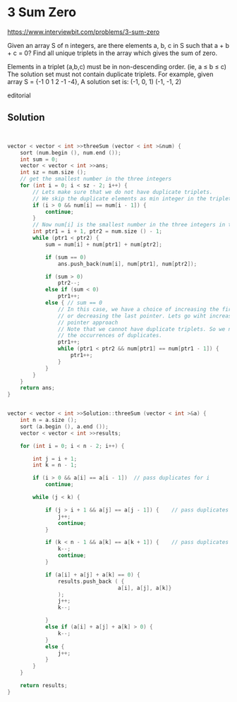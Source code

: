 # 3 Sum Zero

https://www.interviewbit.com/problems/3-sum-zero


Given an array S of n integers, are there elements a, b, c in S such that a + b + c = 0? 
Find all unique triplets in the array which gives the sum of zero.

Elements in a triplet (a,b,c) must be in non-descending order. (ie, a ≤ b ≤ c)
The solution set must not contain duplicate triplets. For example, given array 
S = {-1 0 1 2 -1 -4}, A solution set is:
(-1, 0, 1)
(-1, -1, 2) 

  editorial
## Solution

```cpp


vector < vector < int >>threeSum (vector < int >&num) {
	sort (num.begin (), num.end ());
	int sum = 0;
	vector < vector < int >>ans;
	int sz = num.size ();
	// get the smallest number in the three integers
	for (int i = 0; i < sz - 2; i++) {
		// Lets make sure that we do not have duplicate triplets. 
		// We skip the duplicate elements as min integer in the triplet. 
		if (i > 0 && num[i] == num[i - 1]) {
			continue;
		}
		// Now num[i] is the smallest number in the three integers in the solution
		int ptr1 = i + 1, ptr2 = num.size () - 1;
		while (ptr1 < ptr2) {
			sum = num[i] + num[ptr1] + num[ptr2];

			if (sum == 0)
				ans.push_back(num[i], num[ptr1], num[ptr2]);

			if (sum > 0)
				ptr2--;
			else if (sum < 0)
				ptr1++;
			else { // sum == 0
				// In this case, we have a choice of increasing the first pointer, 
				// or decreasing the last pointer. Lets go wiht increasing the first 
				// pointer approach
				// Note that we cannot have duplicate triplets. So we need to skip all 
				// the occurrences of duplicates.
				ptr1++;
				while (ptr1 < ptr2 && num[ptr1] == num[ptr1 - 1]) {
					ptr1++;
				}
			}
		}
	}
	return ans;
}


vector < vector < int >>Solution::threeSum (vector < int >&a) {
	int n = a.size ();
	sort (a.begin (), a.end ());
	vector < vector < int >>results;

	for (int i = 0; i < n - 2; i++) {

		int j = i + 1;
		int k = n - 1;

		if (i > 0 && a[i] == a[i - 1])	// pass duplicates for i
			continue;

		while (j < k) {

			if (j > i + 1 && a[j] == a[j - 1]) {	// pass duplicates for j
				j++;
				continue;
			}

			if (k < n - 1 && a[k] == a[k + 1]) {	// pass duplicates for k
				k--;
				continue;
			}

			if (a[i] + a[j] + a[k] == 0) {
				results.push_back ( {
								   a[i], a[j], a[k]}
				);
				j++;
				k--;

			}
			else if (a[i] + a[j] + a[k] > 0) {
				k--;
			}
			else {
				j++;
			}
		}
	}

	return results;
}
```